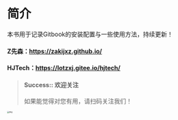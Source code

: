 # 简介

本书用于记录Gitbook的安装配置与一些使用方法，持续更新！

#### Z先森：https://zakijxz.github.io/

#### HJTech：https://lotzxj.gitee.io/hjtech/

>#### Success:: 欢迎关注
>
>如果能觉得对您有用，请扫码关注我们！

<img src="https://lotzxj.gitee.io/hjtech/images/com.png" alt="img" style="zoom:30%;" />